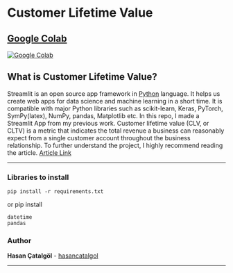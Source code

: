 # Customer Lifetime Value

[Google Colab]()
-------

[![Google Colab](https://upload.wikimedia.org/wikipedia/commons/d/d0/Google_Colaboratory_SVG_Logo.svg)](https://colab.research.google.com/github/hasancatalgol/customer_lifelong_value/blob/main/customer_lifetime_value_last.ipynb)

## What is Customer Lifetime Value?

Streamlit is an open source app framework in [Python](https://www.python.org/) language. It helps us create web apps for data science and machine learning in a short time. It is compatible with major Python libraries such as scikit-learn, Keras, PyTorch, SymPy(latex), NumPy, pandas, Matplotlib etc.
In this repo, I made a Streamlit App from my previous work.
Customer lifetime value (CLV, or CLTV) is a metric that indicates the total revenue a business can reasonably expect from a single customer account throughout the business relationship. To further understand the project, I highly recommend reading the article.
[Article Link](https://blog.hubspot.com/service/how-to-calculate-customer-lifetime-value)

---

### Libraries to install 

```
pip install -r requirements.txt
```

or pip install 
```
datetime
pandas
```

### Author

**Hasan Çatalgöl** -  [hasancatalgol](https://github.com/hasancatalgol)

---

